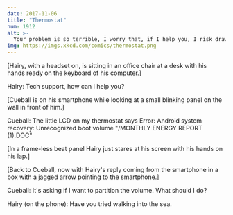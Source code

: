```yaml
---
date: 2017-11-06
title: "Thermostat"
num: 1912
alt: >-
  Your problem is so terrible, I worry that, if I help you, I risk drawing the attention of whatever god of technology inflicted it on you.
img: https://imgs.xkcd.com/comics/thermostat.png
---
```

[Hairy, with a headset on, is sitting in an office chair at a desk with his hands ready on the keyboard of his computer.]

Hairy: Tech support, how can I help you?

[Cueball is on his smartphone while looking at a small blinking panel on the wall in front of him.]

Cueball: The little LCD on my thermostat says Error: Android system recovery: Unrecognized boot volume "/MONTHLY ENERGY REPORT (1).DOC"

[In a frame-less beat panel Hairy just stares at his screen with his hands on his lap.]

[Back to Cueball, now with Hairy's reply coming from the smartphone in a box with a jagged arrow pointing to the smartphone.]

Cueball: It's asking if I want to partition the volume. What should I do?

Hairy (on the phone): Have you tried walking into the sea.